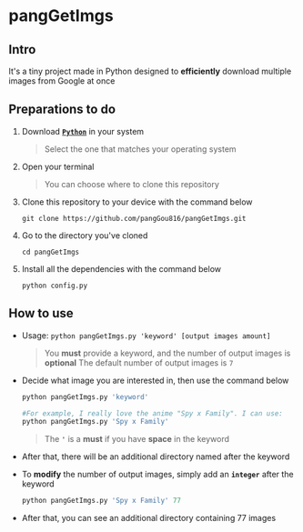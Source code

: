 # pangGetImgs

## Intro
It's a tiny project made in Python designed to **efficiently** download multiple images from Google at once

## Preparations to do
1. Download [**`Python`**](https://www.python.org/downloads/ 'Download Python') in your system
   > Select the one that matches your operating system
2. Open your terminal
   > You can choose where to clone this repository
3. Clone this repository to your device with the command below
   ```
   git clone https://github.com/pangGou816/pangGetImgs.git
   ```
4. Go to the directory you've cloned
   ```
   cd pangGetImgs
   ```
5. Install all the dependencies with the command below
   ```
   python config.py
   ```

## How to use
 - Usage: `python pangGetImgs.py 'keyword' [output images amount]`
   > You **must** provide a keyword, and the number of output images is **optional**
   > The default number of output images is `7`

 - Decide what image you are interested in, then use the command below
   ```Python
   python pangGetImgs.py 'keyword'

   #For example, I really love the anime "Spy x Family". I can use:
   python pangGetImgs.py 'Spy x Family'
   ```
   > The **`'`** is a **must** if you have **space** in the keyword
 - After that, there will be an additional directory named after the keyword

 - To **modify** the number of output images, simply add an **`integer`** after the keyword
   ```Python
   python pangGetImgs.py 'Spy x Family' 77
   ```
 - After that, you can see an additional directory containing 77 images